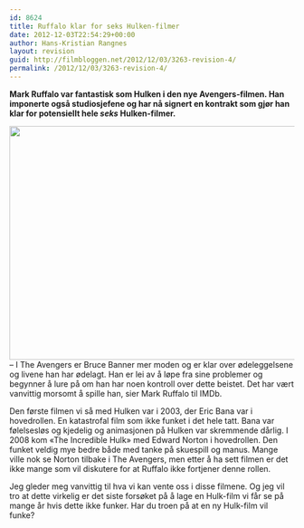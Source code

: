 ```yaml
---
id: 8624
title: Ruffalo klar for seks Hulken-filmer
date: 2012-12-03T22:54:29+00:00
author: Hans-Kristian Rangnes
layout: revision
guid: http://filmbloggen.net/2012/12/03/3263-revision-4/
permalink: /2012/12/03/3263-revision-4/
---
```

**Mark Ruffalo var fantastisk som Hulken i den nye Avengers-filmen. Han imponerte også studiosjefene og har nå signert en kontrakt som gjør han klar for potensiellt hele _seks_ Hulken-filmer.<!--more-->**

<a href="http://filmbloggen.net/2012/05/02/seks-hulken-filmer/hulken/" rel="attachment wp-att-3264"><img class="alignnone size-large wp-image-3264" src="http://filmbloggen.net/wp-content/uploads//2012/05/hulken-620x413.jpg" alt="" width="620" height="413" /></a>  
&#8211; I The Avengers er Bruce Banner mer moden og er klar over ødeleggelsene og livene han har ødelagt. Han er lei av å løpe fra sine problemer og begynner å lure på om han har noen kontroll over dette beistet. Det har vært vanvittig morsomt å spille han, sier Mark Ruffalo til IMDb.

Den første filmen vi så med Hulken var i 2003, der Eric Bana var i hovedrollen. En katastrofal film som ikke funket i det hele tatt. Bana var følelsesløs og kjedelig og animasjonen på Hulken var skremmende dårlig. I 2008 kom &laquo;The Incredible Hulk&raquo; med Edward Norton i hovedrollen. Den funket veldig mye bedre både med tanke på skuespill og manus. Mange ville nok se Norton tilbake i The Avengers, men etter å ha sett filmen er det ikke mange som vil diskutere for at Ruffalo ikke fortjener denne rollen.

Jeg gleder meg vanvittig til hva vi kan vente oss i disse filmene. Og jeg vil tro at dette virkelig er det siste forsøket på å lage en Hulk-film vi får se på mange år hvis dette ikke funker. Har du troen på at en ny Hulk-film vil funke?